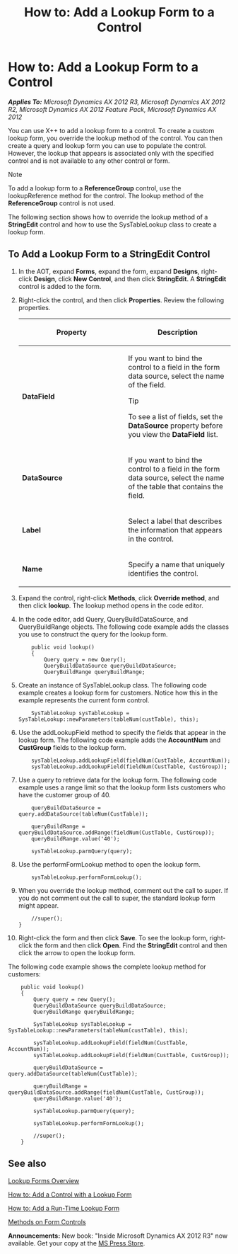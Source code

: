 ﻿---
title: 'How to: Add a Lookup Form to a Control'
TOCTitle: 'How to: Add a Lookup Form to a Control'
ms:assetid: 67fa4464-b782-4c62-a09b-0124a2076b28
ms:mtpsurl: https://msdn.microsoft.com/en-us/library/Hh185372(v=AX.60)
ms:contentKeyID: 35589744
ms.date: 05/18/2015
mtps_version: v=AX.60
---

# How to: Add a Lookup Form to a Control 


_**Applies To:** Microsoft Dynamics AX 2012 R3, Microsoft Dynamics AX 2012 R2, Microsoft Dynamics AX 2012 Feature Pack, Microsoft Dynamics AX 2012_

You can use X++ to add a lookup form to a control. To create a custom lookup form, you override the lookup method of the control. You can then create a query and lookup form you can use to populate the control. However, the lookup that appears is associated only with the specified control and is not available to any other control or form.


> [!NOTE]
> <P>To add a lookup form to a <STRONG>ReferenceGroup</STRONG> control, use the lookupReference method for the control. The lookup method of the <STRONG>ReferenceGroup</STRONG> control is not used.</P>



The following section shows how to override the lookup method of a **StringEdit** control and how to use the SysTableLookup class to create a lookup form.

## To Add a Lookup Form to a StringEdit Control

1.  In the AOT, expand **Forms**, expand the form, expand **Designs**, right-click **Design**, click **New Control**, and then click **StringEdit**. A **StringEdit** control is added to the form.

2.  Right-click the control, and then click **Properties**. Review the following properties.
    
    <table>
    <colgroup>
    <col style="width: 50%" />
    <col style="width: 50%" />
    </colgroup>
    <thead>
    <tr class="header">
    <th><p>Property</p></th>
    <th><p>Description</p></th>
    </tr>
    </thead>
    <tbody>
    <tr class="odd">
    <td><p><strong>DataField</strong></p></td>
    <td><p>If you want to bind the control to a field in the form data source, select the name of the field.</p>
    
    > [!TIP]  
    > <P>To see a list of fields, set the <strong>DataSource</strong> property before you view the <strong>DataField</strong> list.</P>
    
    </td>
    </tr>
    <tr class="even">
    <td><p><strong>DataSource</strong></p></td>
    <td><p>If you want to bind the control to a field in the form data source, select the name of the table that contains the field.</p></td>
    </tr>
    <tr class="odd">
    <td><p><strong>Label</strong></p></td>
    <td><p>Select a label that describes the information that appears in the control.</p></td>
    </tr>
    <tr class="even">
    <td><p><strong>Name</strong></p></td>
    <td><p>Specify a name that uniquely identifies the control.</p></td>
    </tr>
    </tbody>
    </table>


3.  Expand the control, right-click **Methods**, click **Override method**, and then click **lookup**. The lookup method opens in the code editor.

4.  In the code editor, add Query, QueryBuildDataSource, and QueryBuildRange objects. The following code example adds the classes you use to construct the query for the lookup form.
    ```X++  
        public void lookup()
        {
            Query query = new Query();
            QueryBuildDataSource queryBuildDataSource;
            QueryBuildRange queryBuildRange; 
    ```
5.  Create an instance of SysTableLookup class. The following code example creates a lookup form for customers. Notice how this in the example represents the current form control.
    
    ```X++  
        SysTableLookup sysTableLookup = SysTableLookup::newParameters(tableNum(custTable), this); 
    ```

6.  Use the addLookupField method to specify the fields that appear in the lookup form. The following code example adds the **AccountNum** and **CustGroup** fields to the lookup form.
    
    ```X++  
        sysTableLookup.addLookupField(fieldNum(CustTable, AccountNum));
        sysTableLookup.addLookupField(fieldNum(CustTable, CustGroup)); 
    ```

7.  Use a query to retrieve data for the lookup form. The following code example uses a range limit so that the lookup form lists customers who have the customer group of 40.
    
    ```X++  
        queryBuildDataSource = query.addDataSource(tableNum(CustTable));
    
        queryBuildRange = queryBuildDataSource.addRange(fieldNum(CustTable, CustGroup));
        queryBuildRange.value('40');
    
        sysTableLookup.parmQuery(query);
    ```

8.  Use the performFormLookup method to open the lookup form.
    
    ```X++  
        sysTableLookup.performFormLookup();
    ```

9.  When you override the lookup method, comment out the call to super. If you do not comment out the call to super, the standard lookup form might appear.
    
    ```X++  
        //super();
    }
    ```

10. Right-click the form and then click **Save**. To see the lookup form, right-click the form and then click **Open**. Find the **StringEdit** control and then click the arrow to open the lookup form.

The following code example shows the complete lookup method for customers:
```X++  
    public void lookup()
    {
        Query query = new Query();
        QueryBuildDataSource queryBuildDataSource;
        QueryBuildRange queryBuildRange; 
    
        SysTableLookup sysTableLookup = SysTableLookup::newParameters(tableNum(custTable), this); 
    
        sysTableLookup.addLookupField(fieldNum(CustTable, AccountNum));
        sysTableLookup.addLookupField(fieldNum(CustTable, CustGroup)); 
    
        queryBuildDataSource = query.addDataSource(tableNum(CustTable));
    
        queryBuildRange = queryBuildDataSource.addRange(fieldNum(CustTable, CustGroup));
        queryBuildRange.value('40');
    
        sysTableLookup.parmQuery(query);
    
        sysTableLookup.performFormLookup();
    
        //super();
    }
```
## See also

[Lookup Forms Overview](lookup-forms-overview.md)

[How to: Add a Control with a Lookup Form](how-to-add-a-control-with-a-lookup-form.md)

[How to: Add a Run-Time Lookup Form](how-to-add-a-run-time-lookup-form.md)

[Methods on Form Controls](methods-on-form-controls.md)

  
**Announcements:** New book: "Inside Microsoft Dynamics AX 2012 R3" now available. Get your copy at the [MS Press Store](https://www.microsoftpressstore.com/store/inside-microsoft-dynamics-ax-2012-r3-9780735685109).

